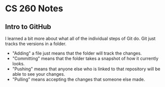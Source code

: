 # CS 260 Notes

## Intro to GitHub
I learned a bit more about what all of the individual steps of Git do. Git just tracks the versions in a folder.
* "Adding" a file just means that the folder will track the changes.
* "Committing" means that the folder takes a snapshot of how it currently looks.
* "Pushing" means that anyone else who is linked to that repository will be able to see your changes.
* "Pulling" means accepting the changes that someone else made.
